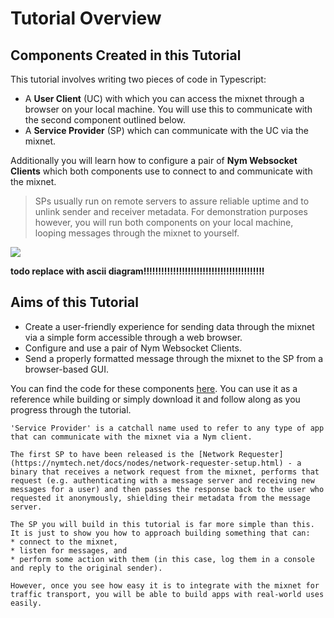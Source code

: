 # Tutorial Overview

## Components Created in this Tutorial
This tutorial involves writing two pieces of code in Typescript:

- A **User Client** (UC) with which you can access the mixnet through a browser on your local machine. You will use this to communicate with the second component outlined below.  
- A **Service Provider** (SP) which can communicate with the UC via the mixnet.

Additionally you will learn how to configure a pair of **Nym Websocket Clients** which both components use to connect to and communicate with the mixnet.

> SPs usually run on remote servers to assure reliable uptime and to unlink sender and receiver metadata. For demonstration purposes however, you will run both components on your local machine, looping messages through the mixnet to yourself.  

<img src="../../images/ssp_image.png"/>

**todo replace with ascii diagram!!!!!!!!!!!!!!!!!!!!!!!!!!!!!!!!!!!!!!!!!** 

## Aims of this Tutorial 
* Create a user-friendly experience for sending data through the mixnet via a simple form accessible through a web browser. 
* Configure and use a pair of Nym Websocket Clients. 
* Send a properly formatted message through the mixnet to the SP from a browser-based GUI. 

You can find the code for these components [here](https://github.com/nymtech/developer-tutorials). You can use it as a reference while building or simply download it and follow along as you progress through the tutorial.

```admonish note title="Sidenote: What is a Service Provider?" 
'Service Provider' is a catchall name used to refer to any type of app that can communicate with the mixnet via a Nym client. 

The first SP to have been released is the [Network Requester](https://nymtech.net/docs/nodes/network-requester-setup.html) - a binary that receives a network request from the mixnet, performs that request (e.g. authenticating with a message server and receiving new messages for a user) and then passes the response back to the user who requested it anonymously, shielding their metadata from the message server. 

The SP you will build in this tutorial is far more simple than this. It is just to show you how to approach building something that can:
* connect to the mixnet, 
* listen for messages, and 
* perform some action with them (in this case, log them in a console and reply to the original sender). 

However, once you see how easy it is to integrate with the mixnet for traffic transport, you will be able to build apps with real-world uses easily. 
```
 